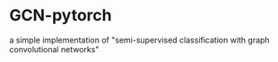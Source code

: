 # GCN-pytorch
a simple implementation of "semi-supervised classification with graph convolutional networks"
